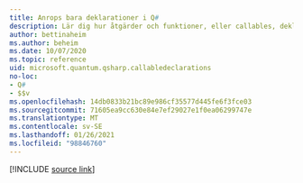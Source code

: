 ```yaml
---
title: Anrops bara deklarationer i Q#
description: Lär dig hur åtgärder och funktioner, eller callables, deklareras i Q# programmeringsspråket.
author: bettinaheim
ms.author: beheim
ms.date: 10/07/2020
ms.topic: reference
uid: microsoft.quantum.qsharp.callabledeclarations
no-loc:
- Q#
- $$v
ms.openlocfilehash: 14db0833b21bc89e986cf35577d445fe6f3fce03
ms.sourcegitcommit: 71605ea9cc630e84e7ef29027e1f0ea06299747e
ms.translationtype: MT
ms.contentlocale: sv-SE
ms.lasthandoff: 01/26/2021
ms.locfileid: "98846760"
---
```

<!-- 
# Callable declarations in Q#
-->

[!INCLUDE [source link](~/includes/qsharp-language/Specifications/Language/1_ProgramStructure/3_CallableDeclarations.md)]

